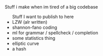 <div>Stuff i make when im tired of a big codebase</div>
<ul>Stuff I want to publish to here
  <li>LZW (alr written)</li>
  <li>shannon-fano coding</li>
  <li>ml for grammar / spellcheck / completion</li>
  <li>some statistics thing</li>
  <li>elliptic curve</li>
  <li>a hash</li>
</ul>
